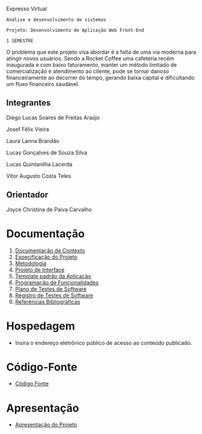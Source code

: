 Expresso Virtual

`Análise e desenvolvimento de sistemas`

`Projeto: Desenvolvimento de Aplicação Web Front-End`

`1 SEMESTRE`

O problema que este projeto visa abordar é a falta de uma via moderna para atingir novos usuários. Sendo a Rocket Coffee uma cafeteria recém inaugurada e com baixo faturamento, manter um método limitado de comercialização e atendimento ao cliente, pode se tornar danoso financeiramente ao decorrer do tempo, gerando baixa capital e dificultando um fluxo financeiro saudável.

## Integrantes

Diego Lucas Soares de Freitas Araújo

Josef Félix Vieira

Laura Lanna Brandão

Lucas Gonçalves de Souza Silva

Lucas Quintanilha Lacerda

Vitor Augusto Costa Teles

## Orientador

Joyce Christina de Paiva Carvalho

# Documentação

<ol>
<li><a href="documentos/01-Documentação de Contexto.md"> Documentação de Contexto</a></li>
<li><a href="documentos/02-Especificação do Projeto.md"> Especificação do Projeto</a></li>
<li><a href="documentos/03-Metodologia.md"> Metodologia</a></li>
<li><a href="documentos/04-Projeto de Interface.md"> Projeto de Interface</a></li>
<li><a href="documentos/05-Template padrão da Aplicação.md"> Template padrão da Aplicação</a></li>
<li><a href="documentos/06-Programação de Funcionalidades.md"> Programação de Funcionalidades</a></li>
<li><a href="documentos/07-Plano de Testes de Software.md"> Plano de Testes de Software</a></li>
<li><a href="documentos/08-Registro de Testes de Software.md"> Registro de Testes de Software</a></li>
<li><a href="documentos/09-Referências.md"> Referências Bibliográficas</a></li>
</ol>

# Hospedagem

* Insira o endereço eletrônico público de acesso ao conteúdo publicado. 

# Código-Fonte

* <a href="codigo-fonte/README.md">Código Fonte</a>

# Apresentação

* <a href="apresentacao/README.md">Apresentação do Projeto</a>
